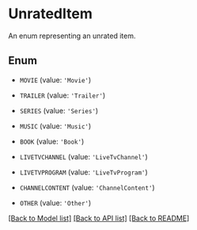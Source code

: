# UnratedItem

An enum representing an unrated item.

## Enum

* `MOVIE` (value: `'Movie'`)

* `TRAILER` (value: `'Trailer'`)

* `SERIES` (value: `'Series'`)

* `MUSIC` (value: `'Music'`)

* `BOOK` (value: `'Book'`)

* `LIVETVCHANNEL` (value: `'LiveTvChannel'`)

* `LIVETVPROGRAM` (value: `'LiveTvProgram'`)

* `CHANNELCONTENT` (value: `'ChannelContent'`)

* `OTHER` (value: `'Other'`)

[[Back to Model list]](README.md#documentation-for-models) [[Back to API list]](README.md#documentation-for-api-endpoints) [[Back to README]](README.md)


